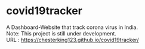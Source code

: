 # covid19tracker
A Dashboard-Website that track corona virus in India.<br/>
Note: This project is still under development.<br/>
URL : https://chesterking123.github.io/covid19tracker/

